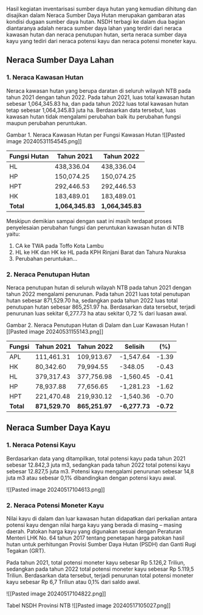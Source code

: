 Hasil kegiatan inventarisasi sumber daya hutan yang kemudian dihitung dan disajikan dalam Neraca Sumber Daya Hutan merupakan gambaran atas kondisi dugaan sumber daya hutan. NSDH terbagi ke dalam dua bagian diantaranya adalah neraca sumber daya lahan yang terdiri dari neraca kawasan hutan dan neraca penutupan hutan, serta neraca sumber daya kayu yang tediri dari neraca potensi kayu dan neraca potensi moneter kayu.

## Neraca Sumber Daya Lahan
### 1. Neraca Kawasan Hutan
Neraca kawasan hutan yang berupa daratan di seluruh wilayah NTB pada tahun 2021 dengan tahun 2022. Pada tahun 2021, luas total kawasan hutan sebesar 1,064,345.83 ha, dan pada tahun 2022 luas total kawasan hutan tetap sebesar 1,064,345.83 juta ha. Berdasarkan data tersebut, luas kawasan hutan tidak mengalami perubahan baik itu perubahan fungsi maupun perubahan peruntukan.

Gambar 1. Neraca Kawasan Hutan per Fungsi Kawasan Hutan
![[Pasted image 20240531154545.png]]

| **Fungsi Hutan** | **Tahun 2021**   | **Tahun 2022**   |
| ---------------- | ---------------- | ---------------- |
| HL               | 438,336.04       | 438,336.04       |
| HP               | 150,074.25       | 150,074.25       |
| HPT              | 292,446.53       | 292,446.53       |
| HK               | 183,489.01       | 183,489.01       |
| **Total**        | **1,064,345.83** | **1,064,345.83** |

Meskipun demikian sampai dengan saat ini masih terdapat proses penyelesaian perubahan fungsi dan peruntukan kawasan hutan di NTB yaitu:
1. CA ke TWA pada Toffo Kota Lambu
2. HL ke HK dan HK ke HL pada KPH Rinjani Barat dan Tahura Nuraksa
3. Perubahan peruntukan...

### 2. Neraca Penutupan Hutan
Neraca penutupan hutan di seluruh wilayah NTB pada tahun 2021 dengan tahun 2022 mengalami penurunan. Pada tahun 2021 luas total penutupan hutan sebesar 871,529.70 ha, sedangkan pada tahun 2022 luas total penutupan hutan sebesar 865,251.97 ha. Berdasarkan data tersebut, terjadi penurunan luas sekitar 6,277.73 ha atau sekitar 0,72 % dari luasan awal.

Gambar 2. Neraca Penutupan Hutan di Dalam dan Luar Kawasan Hutan
![[Pasted image 20240531155143.png]]

| **Fungsi** | **Tahun 2021** | **Tahun 2022** | **Selisih**   | **(%)**   |
| ---------- | -------------- | -------------- | ------------- | --------- |
| APL        | 111,461.31     | 109,913.67     | -1,547.64     | -1.39     |
| HK         | 80,342.60      | 79,994.55      | -348.05       | -0.43     |
| HL         | 379,317.43     | 377,756.98     | -1,560.45     | -0.41     |
| HP         | 78,937.88      | 77,656.65      | -1,281.23     | -1.62     |
| HPT        | 221,470.48     | 219,930.12     | -1,540.36     | -0.70     |
| **Total**  | **871,529.70** | **865,251.97** | **-6,277.73** | **-0.72** |

## Neraca Sumber Daya Kayu
### 1. Neraca Potensi Kayu
Berdasarkan data yang ditampilkan, total potensi kayu pada tahun 2021 sebesar 12.842,3 juta m3, sedangkan pada tahun 2022 total potensi kayu sebesar 12.827,5 juta m3. Potensi kayu mengalami penurunan sebesar 14,8 juta m3 atau sebesar 0,1% dibandingkan dengan potensi kayu awal.

![[Pasted image 20240517104613.png]]

### 2. Neraca Potensi Moneter Kayu
Nilai kayu di dalam dan luar kawasan hutan didapatkan dari perkalian antara potensi kayu dengan nilai harga kayu yang berada di masing – masing daerah. Patokan harga kayu yang digunakan sesuai dengan Peraturan Menteri LHK No. 64 tahun 2017 tentang penetapan harga patokan hasil hutan untuk perhitungan Provisi Sumber Daya Hutan (PSDH) dan Ganti Rugi Tegakan (GRT).

Pada tahun 2021, total potensi moneter kayu sebesar Rp 5.126,2 Triliun, sedangkan pada tahun 2022 total potensi moneter kayu sebesar Rp 5.119,5 Triliun. Berdasarkan data tersebut, terjadi penurunan total potensi moneter kayu sebesar Rp 6,7 Triliun atau 0,1% dari saldo awal.

![[Pasted image 20240517104822.png]]

Tabel NSDH Provinsi NTB
![[Pasted image 20240517105027.png]]